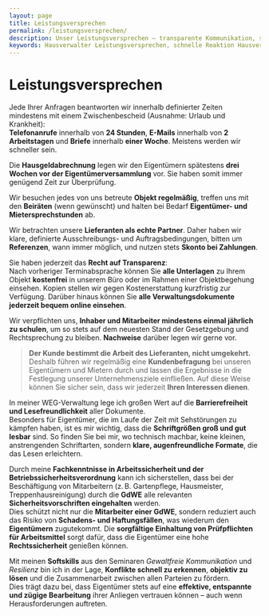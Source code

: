```yaml
---
layout: page
title: Leistungsversprechen
permalink: /leistungsversprechen/
description: Unser Leistungsversprechen – transparente Kommunikation, schnelle Reaktionszeiten, regelmäßige Objektbegehungen, rechtssichere Verwaltung und kundenorientierter Service für Ihre Immobilie.
keywords: Hausverwalter Leistungsversprechen, schnelle Reaktion Hausverwaltung, Hausgeldabrechnung, Objektbegehung Hausverwaltung, Schulungen Verwalter, transparente Immobilienverwaltung, Kundenservice Hausverwalter, rechtssichere Hausverwaltung, barrierefreie Dokumente Verwaltung, Betriebssicherheit Hausverwaltung, GdWE Verwalter, Konfliktlösung Hausverwalter, Gewaltfreie Kommunikation Verwalter
---
```


# Leistungsversprechen

Jede Ihrer Anfragen beantworten wir innerhalb definierter Zeiten mindestens mit einem Zwischenbescheid (Ausnahme: Urlaub und Krankheit):  
**Telefonanrufe** innerhalb von **24 Stunden**, **E-Mails** innerhalb von **2 Arbeitstagen** und **Briefe** innerhalb **einer Woche**. Meistens werden wir schneller sein.

Die **Hausgeldabrechnung** legen wir den Eigentümern spätestens **drei Wochen vor der Eigentümerversammlung** vor. Sie haben somit immer genügend Zeit zur Überprüfung.

Wir besuchen jedes von uns betreute **Objekt regelmäßig**, treffen uns mit den **Beiräten** (wenn gewünscht) und halten bei Bedarf **Eigentümer- und Mietersprechstunden** ab.

Wir betrachten unsere **Lieferanten als echte Partner**. Daher haben wir klare, definierte Ausschreibungs- und Auftragsbedingungen, bitten um **Referenzen**, wann immer möglich, und nutzen stets **Skonto bei Zahlungen**.

Sie haben jederzeit das **Recht auf Transparenz**:  
Nach vorheriger Terminabsprache können Sie **alle Unterlagen** zu Ihrem Objekt **kostenfrei** in unserem Büro oder im Rahmen einer Objektbegehung einsehen. Kopien stellen wir gegen Kostenerstattung kurzfristig zur Verfügung. Darüber hinaus können Sie **alle Verwaltungsdokumente jederzeit bequem online einsehen**.

Wir verpflichten uns, **Inhaber und Mitarbeiter mindestens einmal jährlich zu schulen**, um so stets auf dem neuesten Stand der Gesetzgebung und Rechtsprechung zu bleiben. **Nachweise** darüber legen wir gerne vor.

> **Der Kunde bestimmt die Arbeit des Lieferanten, nicht umgekehrt.**  
Deshalb führen wir regelmäßig eine **Kundenbefragung** bei unseren Eigentümern und Mietern durch und lassen die Ergebnisse in die Festlegung unserer Unternehmensziele einfließen. Auf diese Weise können Sie sicher sein, dass wir jederzeit **Ihren Interessen dienen**.

In meiner WEG-Verwaltung lege ich großen Wert auf die **Barrierefreiheit und Lesefreundlichkeit** aller Dokumente.  
Besonders für Eigentümer, die im Laufe der Zeit mit Sehstörungen zu kämpfen haben, ist es mir wichtig, dass die **Schriftgrößen groß und gut lesbar** sind. So finden Sie bei mir, wo technisch machbar, keine kleinen, anstrengenden Schriftarten, sondern **klare, augenfreundliche Formate**, die das Lesen erleichtern.

Durch meine **Fachkenntnisse in Arbeitssicherheit und der Betriebssicherheitsverordnung** kann ich sicherstellen, dass bei der Beschäftigung von Mitarbeitern (z. B. Gartenpflege, Hausmeister, Treppenhausreinigung) durch die **GdWE** alle relevanten **Sicherheitsvorschriften eingehalten** werden.  
Dies schützt nicht nur die **Mitarbeiter einer GdWE**, sondern reduziert auch das Risiko von **Schadens- und Haftungsfällen**, was wiederum den **Eigentümern** zugutekommt. Die **sorgfältige Einhaltung von Prüfpflichten für Arbeitsmittel** sorgt dafür, dass die Eigentümer eine hohe **Rechtssicherheit** genießen können.

Mit meinen **Softskills** aus den Seminaren *Gewaltfreie Kommunikation* und *Resilienz* bin ich in der Lage, **Konflikte schnell zu erkennen**, **objektiv zu lösen** und die Zusammenarbeit zwischen allen Parteien zu fördern.  
Dies trägt dazu bei, dass Eigentümer stets auf eine **effektive, entspannte und zügige Bearbeitung** ihrer Anliegen vertrauen können – auch wenn Herausforderungen auftreten.
